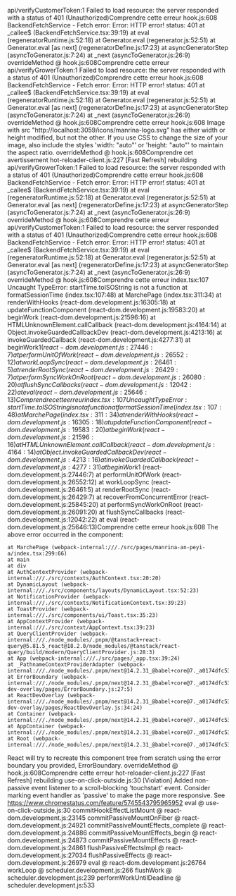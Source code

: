 api/verifyCustomerToken:1  Failed to load resource: the server responded with a status of 401 (Unauthorized)Comprendre cette erreur
hook.js:608 BackendFetchService - Fetch error: Error: HTTP error! status: 401
    at _callee$ (BackendFetchService.tsx:39:19)
    at eval (regeneratorRuntime.js:52:18)
    at Generator.eval (regenerator.js:52:51)
    at Generator.eval [as next] (regeneratorDefine.js:17:23)
    at asyncGeneratorStep (asyncToGenerator.js:7:24)
    at _next (asyncToGenerator.js:26:9)
overrideMethod @ hook.js:608Comprendre cette erreur
api/verifyGrowerToken:1  Failed to load resource: the server responded with a status of 401 (Unauthorized)Comprendre cette erreur
hook.js:608 BackendFetchService - Fetch error: Error: HTTP error! status: 401
    at _callee$ (BackendFetchService.tsx:39:19)
    at eval (regeneratorRuntime.js:52:18)
    at Generator.eval (regenerator.js:52:51)
    at Generator.eval [as next] (regeneratorDefine.js:17:23)
    at asyncGeneratorStep (asyncToGenerator.js:7:24)
    at _next (asyncToGenerator.js:26:9)
overrideMethod @ hook.js:608Comprendre cette erreur
hook.js:608 Image with src "http://localhost:3059/icons/manrina-logo.svg" has either width or height modified, but not the other. If you use CSS to change the size of your image, also include the styles 'width: "auto"' or 'height: "auto"' to maintain the aspect ratio.
overrideMethod @ hook.js:608Comprendre cet avertissement
hot-reloader-client.js:227 [Fast Refresh] rebuilding
api/verifyGrowerToken:1  Failed to load resource: the server responded with a status of 401 (Unauthorized)Comprendre cette erreur
hook.js:608 BackendFetchService - Fetch error: Error: HTTP error! status: 401
    at _callee$ (BackendFetchService.tsx:39:19)
    at eval (regeneratorRuntime.js:52:18)
    at Generator.eval (regenerator.js:52:51)
    at Generator.eval [as next] (regeneratorDefine.js:17:23)
    at asyncGeneratorStep (asyncToGenerator.js:7:24)
    at _next (asyncToGenerator.js:26:9)
overrideMethod @ hook.js:608Comprendre cette erreur
api/verifyCustomerToken:1  Failed to load resource: the server responded with a status of 401 (Unauthorized)Comprendre cette erreur
hook.js:608 BackendFetchService - Fetch error: Error: HTTP error! status: 401
    at _callee$ (BackendFetchService.tsx:39:19)
    at eval (regeneratorRuntime.js:52:18)
    at Generator.eval (regenerator.js:52:51)
    at Generator.eval [as next] (regeneratorDefine.js:17:23)
    at asyncGeneratorStep (asyncToGenerator.js:7:24)
    at _next (asyncToGenerator.js:26:9)
overrideMethod @ hook.js:608Comprendre cette erreur
index.tsx:107 Uncaught TypeError: startTime.toISOString is not a function
    at formatSessionTime (index.tsx:107:48)
    at MarchePage (index.tsx:311:34)
    at renderWithHooks (react-dom.development.js:16305:18)
    at updateFunctionComponent (react-dom.development.js:19583:20)
    at beginWork (react-dom.development.js:21596:16)
    at HTMLUnknownElement.callCallback (react-dom.development.js:4164:14)
    at Object.invokeGuardedCallbackDev (react-dom.development.js:4213:16)
    at invokeGuardedCallback (react-dom.development.js:4277:31)
    at beginWork$1 (react-dom.development.js:27446:7)
    at performUnitOfWork (react-dom.development.js:26552:12)
    at workLoopSync (react-dom.development.js:26461:5)
    at renderRootSync (react-dom.development.js:26429:7)
    at performSyncWorkOnRoot (react-dom.development.js:26080:20)
    at flushSyncCallbacks (react-dom.development.js:12042:22)
    at eval (react-dom.development.js:25646:13)Comprendre cette erreur
index.tsx:107 Uncaught TypeError: startTime.toISOString is not a function
    at formatSessionTime (index.tsx:107:48)
    at MarchePage (index.tsx:311:34)
    at renderWithHooks (react-dom.development.js:16305:18)
    at updateFunctionComponent (react-dom.development.js:19583:20)
    at beginWork (react-dom.development.js:21596:16)
    at HTMLUnknownElement.callCallback (react-dom.development.js:4164:14)
    at Object.invokeGuardedCallbackDev (react-dom.development.js:4213:16)
    at invokeGuardedCallback (react-dom.development.js:4277:31)
    at beginWork$1 (react-dom.development.js:27446:7)
    at performUnitOfWork (react-dom.development.js:26552:12)
    at workLoopSync (react-dom.development.js:26461:5)
    at renderRootSync (react-dom.development.js:26429:7)
    at recoverFromConcurrentError (react-dom.development.js:25845:20)
    at performSyncWorkOnRoot (react-dom.development.js:26091:20)
    at flushSyncCallbacks (react-dom.development.js:12042:22)
    at eval (react-dom.development.js:25646:13)Comprendre cette erreur
hook.js:608 The above error occurred in the <MarchePage> component:

    at MarchePage (webpack-internal:///./src/pages/manrina-an-peyi-a/index.tsx:299:66)
    at main
    at div
    at AuthContextProvider (webpack-internal:///./src/contexts/AuthContext.tsx:20:20)
    at DynamicLayout (webpack-internal:///./src/components/layouts/DynamicLayout.tsx:52:23)
    at NotificationProvider (webpack-internal:///./src/contexts/NotificationContext.tsx:39:23)
    at ToastProvider (webpack-internal:///./src/components/ui/Toast.tsx:35:23)
    at AppContextProvider (webpack-internal:///./src/context/AppContext.tsx:39:23)
    at QueryClientProvider (webpack-internal:///./node_modules/.pnpm/@tanstack+react-query@5.81.5_react@18.2.0/node_modules/@tanstack/react-query/build/modern/QueryClientProvider.js:28:3)
    at App (webpack-internal:///./src/pages/_app.tsx:39:24)
    at _PathnameContextProviderAdapter (webpack-internal:///./node_modules/.pnpm/next@14.2.31_@babel+core@7._a0174dfc53bb6ddc966d9d4bbc2917c2/node_modules/next/dist/shared/lib/router/adapters.js:87:24)
    at ErrorBoundary (webpack-internal:///./node_modules/.pnpm/next@14.2.31_@babel+core@7._a0174dfc53bb6ddc966d9d4bbc2917c2/node_modules/next/dist/client/components/react-dev-overlay/pages/ErrorBoundary.js:27:5)
    at ReactDevOverlay (webpack-internal:///./node_modules/.pnpm/next@14.2.31_@babel+core@7._a0174dfc53bb6ddc966d9d4bbc2917c2/node_modules/next/dist/client/components/react-dev-overlay/pages/ReactDevOverlay.js:34:24)
    at Container (webpack-internal:///./node_modules/.pnpm/next@14.2.31_@babel+core@7._a0174dfc53bb6ddc966d9d4bbc2917c2/node_modules/next/dist/client/index.js:99:5)
    at AppContainer (webpack-internal:///./node_modules/.pnpm/next@14.2.31_@babel+core@7._a0174dfc53bb6ddc966d9d4bbc2917c2/node_modules/next/dist/client/index.js:243:24)
    at Root (webpack-internal:///./node_modules/.pnpm/next@14.2.31_@babel+core@7._a0174dfc53bb6ddc966d9d4bbc2917c2/node_modules/next/dist/client/index.js:487:25)

React will try to recreate this component tree from scratch using the error boundary you provided, ErrorBoundary.
overrideMethod @ hook.js:608Comprendre cette erreur
hot-reloader-client.js:227 [Fast Refresh] rebuilding
use-on-click-outside.js:30 [Violation] Added non-passive event listener to a scroll-blocking 'touchstart' event. Consider marking event handler as 'passive' to make the page more responsive. See https://www.chromestatus.com/feature/5745543795965952
eval @ use-on-click-outside.js:30
commitHookEffectListMount @ react-dom.development.js:23145
commitPassiveMountOnFiber @ react-dom.development.js:24921
commitPassiveMountEffects_complete @ react-dom.development.js:24886
commitPassiveMountEffects_begin @ react-dom.development.js:24873
commitPassiveMountEffects @ react-dom.development.js:24861
flushPassiveEffectsImpl @ react-dom.development.js:27034
flushPassiveEffects @ react-dom.development.js:26979
eval @ react-dom.development.js:26764
workLoop @ scheduler.development.js:266
flushWork @ scheduler.development.js:239
performWorkUntilDeadline @ scheduler.development.js:533